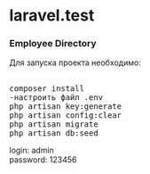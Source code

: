 # laravel.test
<h3>Employee Directory</h3>

Для запуска проекта необходимо:
<pre> 
composer install
-настроить файл .env
php artisan key:generate
php artisan config:clear
php artisan migrate
php artisan db:seed
</pre>
login: admin
<br>
password: 123456